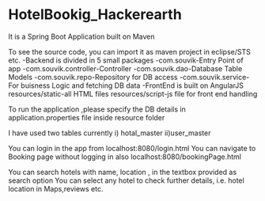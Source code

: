 # HotelBookig_Hackerearth

It is a Spring Boot Application built on Maven

To see the source code, you can import it as maven project in eclipse/STS etc.
	-Backend is divided in 5 small packages
		-com.souvik-Entry Point of app
		-com.souvik.controller-Controller
		-com.souvik.dao-Database Table Models
		-com.souvik.repo-Repository for DB access
		-com.souvik.service-For buisness Logic and fetching DB data
	-FrontEnd is built on AngularJS
		resources/static-all HTML files
		resources/script-js file for front end handling
		
To run the application ,please specify the DB details in application.properties file inside resource folder

I have used two tables currently
	i) hotal_master
	ii)user_master

You can login in the app from localhost:8080/login.html
You can navigate to Booking page without logging in also localhost:8080/bookingPage.html

You can search hotels with name, location , in the textbox provided as search option
You can select any hotel to check further details, i.e. hotel location in Maps,reviews etc.
